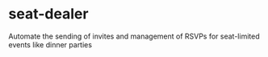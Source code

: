 # seat-dealer
Automate the sending of invites and management of RSVPs for seat-limited events like dinner parties
